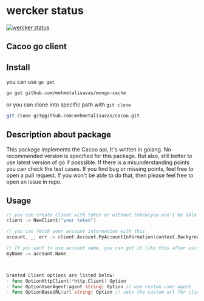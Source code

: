 # wercker status

[![wercker status](https://app.wercker.com/status/52664147f077abcb9657ac9831ec0211/s/master "wercker status")](https://app.wercker.com/project/byKey/52664147f077abcb9657ac9831ec0211)



## Cacoo go client


## Install

you can use `go get`
```bash
go get github.com/mehmetalisavas/mongo-cache
```

or you can clone into specific path with `git clone`
```bash
git clone git@github.com:mehmetalisavas/cacoo.git
```

## Description about package
This package implements the Cacoo api, It's written in golang.
No recommended version is specified for this package. But also, still better to use latest version of go if posssible.
If there is a misunderstanding points you can check the test cases.
If you find bug or missing points, feel free to open a pull request. If you won't be able to do that, then please feel free to open an issue in repo.

## Usage

```go
// you can create client with token or without token(you won't be able to use many methods that requires api key)
client := NewClient("your token")

// you can fetch your account information with this
account, _, err := client.Account.MyAccountInformation(context.Background())

// If you want to use account name, you can get it like this after using above method
myName := account.Name



Granted Client options are listed below:
- func OptionHttpClient(*http.Client) Option
- func OptionUserAgent(agent string) Option // use custom user agent
- func OptionBaseURL(url string) Option // sets the custom url for client

```
